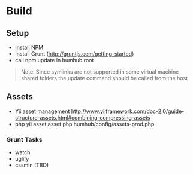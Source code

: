 Build
========

## Setup
 - Install NPM
 - Install Grunt (http://gruntjs.com/getting-started)
 - call npm update in humhub root

> Note: Since symlinks are not supported in some virtual machine shared folders the update command should be called from the host

## Assets
 - Yii asset management http://www.yiiframework.com/doc-2.0/guide-structure-assets.html#combining-compressing-assets
 - php yii asset asset.php humhub/config/assets-prod.php



### Grunt Tasks
 - watch
 - uglify
 - cssmin
(TBD)
